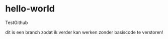hello-world
===========

TestGithub

dit is een branch zodat ik verder kan werken zonder basiscode te verstoren!
